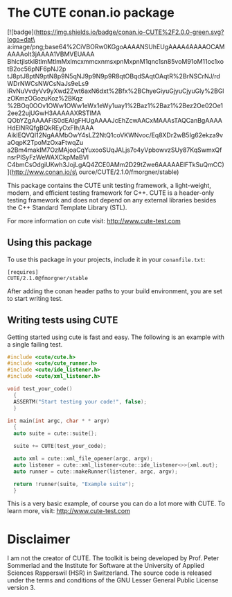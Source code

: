The CUTE conan.io package
=========================

[![badge](https://img.shields.io/badge/conan.io-CUTE%2F2.0.0-green.svg?logo=dat\
a:image/png;base64%2CiVBORw0KGgoAAAANSUhEUgAAAA4AAAAOCAMAAAAolt3jAAAA1VBMVEUAAA\
Bhlctjlstkl8tlmMtlmMxlmcxmmcxnmsxpnMxpnM1qnc1sn85voM91oM11oc1xotB2oc56pNF6pNJ2p\
tJ8ptJ8ptN9ptN8p9N5qNJ9p9N9p9R8qtOBqdSAqtOAqtR%2BrNSCrNJ/rdWDrNWCsNWCsNaJs9eLs9\
iRvNuVvdyVv9yXwd2Zwt6axN6dxt%2Bfx%2BChyeGiyuGjyuCjyuGly%2BGlzOKmzOGozuKoz%2BKqz\
%2BOq0OOv1OWw1OWw1eWx1eWy1uay1%2Baz1%2Baz1%2Bez2Oe02Oe12ee22ujUGwH3AAAAAXRSTlMA\
QObYZgAAAAFiS0dEAIgFHUgAAAAJcEhZcwAACxMAAAsTAQCanBgAAAAHdElNRQfgBQkREyOxFIh/AAA\
AiklEQVQI12NgAAMbOwY4sLZ2NtQ1coVKWNvoc/Eq8XDr2wB5Ig62ekza9vaOqpK2TpoMzOxaFtwqZu\
a2Bm4makIM7OzMAjoaCqYuxooSUqJALjs7o4yVpbowvzSUy87KqSwmxQfnsrPISyFzWeWAXCkpMaBVI\
C4bmCsOdgiUKwh3JojLgAQ4ZCE0AMm2D29tZwe6AAAAAElFTkSuQmCC)](http://www.conan.io/s\
ource/CUTE/2.1.0/fmorgner/stable)

This package contains the CUTE unit testing framework, a light-weight, modern,
and efficient testing framework for C++. CUTE is a header-only testing
framework and does not depend on any external libraries besides the C++
Standard Template Library (STL).

For more information on cute visit: http://www.cute-test.com

Using this package
------------------

To use this package in your projects, include it in your `conanfile.txt`:

```
[requires]
CUTE/2.1.0@fmorgner/stable
```

After adding the conan header paths to your build environment, you are set to
start writing test.

Writing tests using CUTE
------------------------

Getting started using cute is fast and easy. The following is an example with a
single failing test.

```cpp
#include <cute/cute.h>
#include <cute/cute_runner.h>
#include <cute/ide_listener.h>
#include <cute/xml_listener.h>

void test_your_code()
  {
  ASSERTM("Start testing your code!", false);
  }

int main(int argc, char * * argv)
  {
  auto suite = cute::suite{};

  suite += CUTE(test_your_code);

  auto xml = cute::xml_file_opener(argc, argv);
  auto listener = cute::xml_listener<cute::ide_listener<>>{xml.out};
  auto runner = cute::makeRunner(listener, argc, argv);

  return !runner(suite, "Example suite");
  }
```

This is a very basic example, of course you can do a lot more with CUTE. To
learn more, visit: http://www.cute-test.com

Disclaimer
==========

I am not the creator of CUTE. The toolkit is being developed by Prof. Peter
Sommerlad and the Institute for Software at the University of Applied Sciences
Rapperswil (HSR) in Switzerland. The source code is released under the terms
and conditions of the GNU Lesser General Public License version 3.

